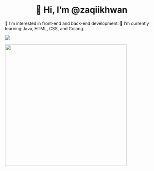 <strong><h1><center> 👋 Hi, I’m @zaqiikhwan </center></h1></strong>
👀 I’m interested in front-end and back-end development.
🌱 I’m currently learning Java, HTML, CSS, and Golang.
<!-- - 💞️ I’m looking to collaborate on ...
- 📫 How to reach me ... -->
<p align="left"><img src="https://github-readme-stats.vercel.app/api/top-langs/?username=zaqiikhwan&layout=compact&hide=TSQL&theme=chartreuse-dark"></p>
<p align="left" ><img src="https://github-readme-stats.vercel.app/api?username=zaqiikhwan&count_private=true&show_icons=true&&theme=chartreuse-dark&include_all_commits=true" width="400"></p> 

<!---
zaqiikhwan/zaqiikhwan is a ✨ special ✨ repository because its `README.md` (this file) appears on your GitHub profile.
You can click the Preview link to take a look at your changes.
--->
